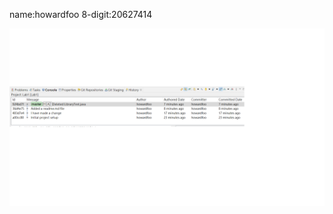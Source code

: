 name:howardfoo
8-digit:20627414

![screenshot](https://github.com/howardfoo/comp3111-lab1-2020f/blob/master/screenshot.png)